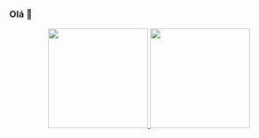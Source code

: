 ### Olá 👋

<div align="center">
  <a href="https://github.com/israelmurilocadorin">
  <img height="180em" src="https://github-readme-stats.vercel.app/api?username=israelmurilocadorin&show_icons=true&theme=merko&include_all_commits=true&count_private=true"/>
  <img height="180em" src="https://github-readme-stats.vercel.app/api/top-langs/?username=israelmurilocadorin&la'yout=compact&langs_count=7&theme=merko"/>
</div>
  
<!-- <div style="display: inline_block"><br>
  <img align="center" alt="Israel-Csharp" height="30" width="40" src="https://cdn.jsdelivr.net/gh/devicons/devicon/icons/python/python-original.svg" />
  <img align="center" alt="Israel-Csharp" height="30" width="40" src="https://cdn.jsdelivr.net/gh/devicons/devicon/icons/javascript/javascript-original.svg" />
  <img align="center" alt="Israel-Csharp" height="30" width="40" src="https://cdn.jsdelivr.net/gh/devicons/devicon/icons/react/react-original.svg" />
  <img align="center" alt="Israel-Csharp" height="30" width="40" src="https://cdn.jsdelivr.net/gh/devicons/devicon/icons/php/php-original.svg" />
</div> -->
  
  ##
 
<!-- <div>
  <a href = "mailto:israel.del96@gmail.com"><img src="https://img.shields.io/badge/-Gmail-%23333?style=for-the-badge&logo=gmail&logoColor=white" target="_blank"></a> -->
<!--   <a href="https://www.linkedin.com/in/israelcadorin" target="_blank"><img src="https://img.shields.io/badge/-LinkedIn-%230077B5?style=for-the-badge&logo=linkedin&logoColor=white" target="_blank"></a>  -->
<!-- </div>  -->
